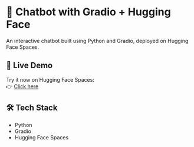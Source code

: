 # 💬 Chatbot with Gradio + Hugging Face

An interactive chatbot built using Python and Gradio, deployed on Hugging Face Spaces.

## 🚀 Live Demo

Try it now on Hugging Face Spaces:  
👉 [Click here](https://huggingface.co/spaces/iamannmaria/chaatbot)

## 🛠️ Tech Stack

- Python
- Gradio
- Hugging Face Spaces


